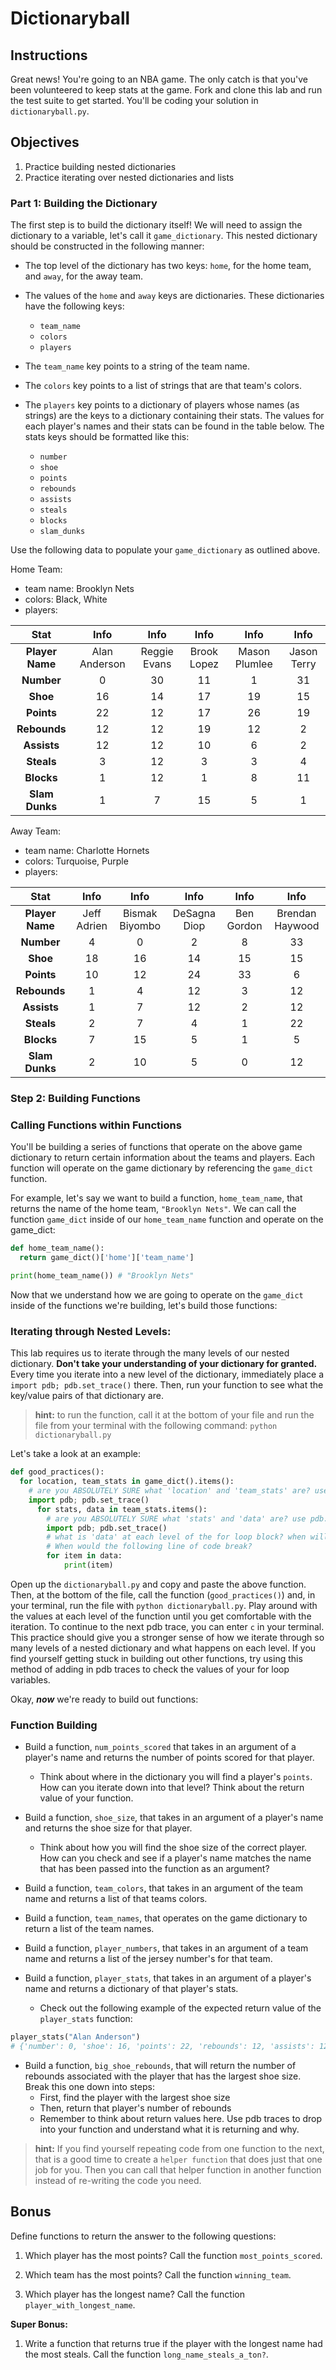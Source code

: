
# Dictionaryball

## Instructions

Great news! You're going to an NBA game. The only catch is that you've been volunteered to keep stats at the game.
Fork and clone this lab and run the test suite to get started. You'll be coding your solution in `dictionaryball.py`.

## Objectives
1. Practice building nested dictionaries
2. Practice iterating over nested dictionaries and lists

### Part 1: Building the Dictionary

The first step is to build the dictionary itself! We will need to assign the dictionary to a variable, let's call it `game_dictionary`. This nested dictionary should be constructed in the following manner:

* The top level of the dictionary has two keys: `home`, for the home team, and `away`, for the away team.
* The values of the `home` and `away` keys are dictionaries. These dictionaries have the following keys:
  * `team_name`
  * `colors`
  * `players`
  

* The `team_name` key points to a string of the team name.
* The `colors` key points to a list of strings that are that team's colors.
* The `players` key points to a dictionary of players whose names (as strings) are the keys to a dictionary containing their stats. The values for each player's names and their stats can be found in the table below. The stats keys should be formatted like this:
    * `number`
    * `shoe`
    * `points`
    * `rebounds`
    * `assists`
    * `steals`
    * `blocks`
    * `slam_dunks`

Use the following data to populate your `game_dictionary` as outlined above.

Home Team:

* team name: Brooklyn Nets
* colors: Black, White
* players:


|          Stat          | Info | Info |  Info | Info | Info   |
|:------------------:|:-------------:|:------------:|:------------:|:-------------:|:-------------:|
| **Player Name**    |  Alan Anderson| Reggie Evans | Brook Lopez  | Mason Plumlee | Jason Terry   |
| **Number**         | 0             | 30           | 11           | 1             | 31            |
| **Shoe**           | 16            | 14           | 17           | 19            | 15            |
| **Points**         | 22            | 12           | 17           | 26            | 19            |
| **Rebounds**       | 12            | 12           | 19           | 12            | 2             |
| **Assists**        | 12            | 12           | 10           | 6             | 2             |
| **Steals**         | 3             | 12           | 3            | 3             | 4             |
| **Blocks**         | 1             | 12           | 1            | 8             | 11            |
| **Slam Dunks**     | 1             | 7            | 15           | 5             | 1             |


Away Team:

* team name: Charlotte Hornets
* colors: Turquoise, Purple
* players:

|        Stat       |     Info          |         Info     |              Info |         Info     |         Info      |               
|:------------------:|:-----------------:|:-----------------:|:-----------------:|:---------------:|:-----------------:|
| **Player Name**  | Jeff Adrien     | Bismak Biyombo    | DeSagna Diop      | Ben Gordon      | Brendan Haywood   |
| **Number**         | 4                 | 0                 | 2                 | 8               | 33                |
| **Shoe**           | 18                | 16                | 14                | 15              | 15                |
| **Points**         | 10                | 12                | 24                | 33              | 6                 |
| **Rebounds**       | 1                 | 4                 | 12                | 3               | 12                |
| **Assists**        | 1                 | 7                 | 12                | 2               | 12                |
| **Steals**         | 2                 | 7                 | 4                 | 1               | 22                |
| **Blocks**         | 7                 | 15                | 5                 | 1               | 5                 |
| **Slam Dunks**     | 2                 | 10                | 5                 | 0               | 12                |

### Step 2: Building Functions

### Calling Functions within Functions

You'll be building a series of functions that operate on the above game dictionary to return certain information about the teams and players. Each function will operate on the game dictionary by referencing the `game_dict` function. 

For example, let's say we want to build a function, `home_team_name`, that returns the name of the home team, `"Brooklyn Nets"`. We can call the function `game_dict` inside of our `home_team_name` function and operate on the game_dict:

```python
def home_team_name():
  return game_dict()['home']['team_name']

print(home_team_name()) # "Brooklyn Nets"
```

Now that we understand how we are going to operate on the `game_dict` inside of the functions we're building, let's build those functions:

### Iterating through Nested Levels:

This lab requires us to iterate through the many levels of our nested dictionary. **Don't take your understanding of your dictionary for granted.** Every time you iterate into a new level of the dictionary, immediately place a `import pdb; pdb.set_trace()` there. Then, run your function to see what the key/value pairs of that dictionary are.

> **hint:** to run the function, call it at the bottom of your file and run the file from your terminal with the following command: `python dictionaryball.py`

Let's take a look at an example:

```python
def good_practices():
  for location, team_stats in game_dict().items():
    # are you ABSOLUTELY SURE what 'location' and 'team_stats' are? use pdb.set_trace() to find out!
    import pdb; pdb.set_trace()
      for stats, data in team_stats.items():
        # are you ABSOLUTELY SURE what 'stats' and 'data' are? use pdb.set_trace() to find out!
        import pdb; pdb.set_trace()
        # what is 'data' at each level of the for loop block? when will we be able to iterate through a list? 
        # When would the following line of code break?
        for item in data:
            print(item)
```

Open up the `dictionaryball.py` and copy and paste the above function. Then, at the bottom of the file, call the function (`good_practices()`) and, in your terminal, run the file with `python dictionaryball.py`. Play around with the values at each level of the function until you get comfortable with the iteration. To continue to the next pdb trace, you can enter `c` in your terminal. This practice should give you a stronger sense of how we iterate through so many levels of a nested dictionary and what happens on each level. If you find yourself getting stuck in building out other functions, try using this method of adding in pdb traces to check the values of your for loop variables.

Okay, ***now*** we're ready to build out functions:

### Function Building

* Build a function, `num_points_scored` that takes in an argument of a player's name and returns the number of points scored for that player.
  * Think about where in the dictionary you will find a player's `points`. How can you iterate down into that level? Think about the return value of your function.

* Build a function, `shoe_size`, that takes in an argument of a player's name and returns the shoe size for that player.
  * Think about how you will find the shoe size of the correct player. How can you check and see if a player's name matches the name that has been passed into the function as an argument?
  
* Build a function, `team_colors`, that takes in an argument of the team name and returns a list of that teams colors.

* Build a function, `team_names`, that operates on the game dictionary to return a list of the team names.

* Build a function, `player_numbers`, that takes in an argument of a team name and returns a list of the jersey number's for that team.

* Build a function, `player_stats`, that takes in an argument of a player's name and returns a dictionary of that player's stats.
  * Check out the following example of the expected return value of the `player_stats` function:

```python
player_stats("Alan Anderson")
# {'number': 0, 'shoe': 16, 'points': 22, 'rebounds': 12, 'assists': 12, 'steals': 3, 'blocks': 1, 'slam_dunks': 1}
```

* Build a function, `big_shoe_rebounds`, that will return the number of rebounds associated with the player that has the largest shoe size. Break this one down into steps:
  * First, find the player with the largest shoe size
  * Then, return that player's number of rebounds
  * Remember to think about return values here. Use pdb traces to drop into your function and understand what it is returning and why.

> **hint:** If you find yourself repeating code from one function to the next, that is a good time to create a `helper function` that does just that one job for you. Then you can call that helper function in another function instead of re-writing the code you need.

## Bonus

Define functions to return the answer to the following questions:

1. Which player has the most points? Call the function `most_points_scored`.

2. Which team has the most points? Call the function `winning_team`.

3. Which player has the longest name? Call the function `player_with_longest_name`.

**Super Bonus:**

1. Write a function that returns true if the player with the longest name had the most steals. Call the function `long_name_steals_a_ton?`.
